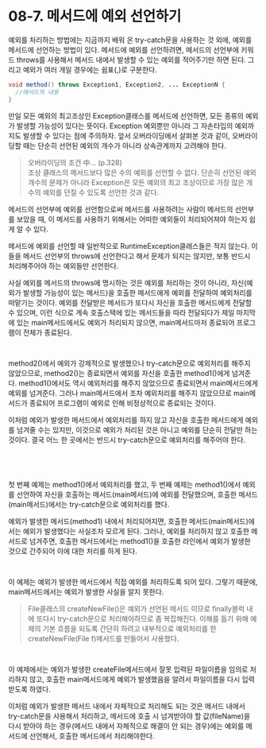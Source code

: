 # 08-7. 메서드에 예외 선언하기
예외를 처리하는 방법에는 지금까지 배워 온 try-catch문을 사용하는 것 외에, 예외를 메서드에 선언하는 방법이 있다.
메서드에 예외를 선언하려면, 메서드의 선언부에 키워드 throws를 사용해서 메서드 내에서 발생할 수 있는 예외를 적어주기만 하면 된다. 
그리고 예외가 여러 개일 경우에는 쉼표(,)로 구분한다.
```java
void method() throws Exception1, Exception2, ... ExceptionN {
  //메서드의 내용
}
```
만일 모든 예외의 최고조상인 Exception클래스를 메서드에 선언하면, 모든 종류의 예외가 발생할 가능성이 있다는 뜻이다.
Exception 예외뿐만 아니라 그 자손타입의 예외까지도 발생할 수 있다는 점에 주의하자. 
앞서 오버라이딩에서 살펴본 것과 같이, 오버라이딩할 때는 단순히 선언된 예외의 개수가 아니라 상속관계까지 고려해야 한다.
> 오버라이딩의 조건 中... (p.328)   
> 조상 클래스의 메서드보다 많은 수의 예외를 선언할 수 없다.
> 단순히 선언된 예외 개수의 문제가 아니라 Exception은 모든 예외의 최고 조상이므로 가장 많은 개수의 예외를 던질 수 있도록 선언한 것과 같다.

메서드의 선언부에 예외를 선언함으로써 메서드를 사용하려는 사람이 메서드의 선언부를 보았을 때,
이 메서드를 사용하기 위해서는 어떠한 예외들이 처리되어져야 하는지 쉽게 알 수 있다.

메서드에 예외를 선언할 때 일반적으로 RuntimeException클래스들은 적지 않는다. 
이 들을 메서드 선언부의 throws에 선언한다고 해서 문제가 되지는 않지만, 보통 반드시 처리해주어야 하는 예외들만 선언한다.

사실 예외를 메서드의 throws에 명시하는 것은 예외를 처리하는 것이 아니라, 
자신(예외가 발생할 가능성이 있는 메서드)을 호출한 메서드에게 예외를 전달하여 예외처리를 떠맡기는 것이다.
예외를 전달받은 메서드가 또다시 자신을 호출한 메서드에게 전달할 수 있으며, 
이런 식으로 계속 호출스택에 있는 메서드들을 따라 전달되다가 제일 마지막에 있는 main메서드에서도 예외가 처리되지 않으면, 
main메서드마저 종료되어 프로그램이 전체가 종료된다.
```java
```
```
```
method2()에서 예외가 강제적으로 발생했으나 try-catch문으로 예외처리를 해주지 않았으므로, 
method2()는 종료되면서 예외를 자신을 호출한 method1()에게 넘겨준다. 
method1()에서도 역시 예외처리를 해주지 않았으므로 종료되면서 main메서드에게 예외를 넘겨준다.
그러나 main메서드에서 조차 예외처리를 해주지 않았으므로 main메서드가 종료되어 프로그램이 예외로 인해 비정상적으로 종료되는 것이다.

이처럼 예외가 발생한 메서드에서 예외처리를 하지 않고 자신을 호출한 메서드에게 예외를 넘겨줄 수는 있지만,
이것으로 예외가 처리된 것은 아니고 예외를 단순히 전달만 하는 것이다. 
결국 어느 한 곳에서는 반드시 try-catch문으로 예외처리를 해주어야 한다.
```java
```
```
```
```java
```
```
```
첫 번째 예제는 method1()에서 예외처리를 했고, 두 번째 예제는 method1()에서 예외를 선언하여 자신을 호출하는 메서드(main메서드)에 예외를 전달했으며, 
호출한 메서드(main메서드)에서는 try-catch문으로 예외처리를 했다.

예외가 발생한 메서드(method1) 내에서 처리되어지면, 호출한 메서드(main메서드)에서는 예외가 발생했다는 사실조차 모르게 된다.
그러나, 예외를 처리하지 않고 호출한 메서드로 넘겨주면, 호출한 메서드에서는 method1()을 호출한 라인에서 예외가 발생한 것으로 간주되어 이에 대한 처리를 하게 된다.
```java
```
```
```
이 예제는 예외가 발생한 메서드에서 직접 예외를 처리하도록 되어 있다. 그렇기 때문에, main메서드에서는 예외가 발생한 사실을 알지 못한다.
> File클래스의 createNewFile()은 예외가 선언된 메서드 이므로 finally블럭 내에 또다시 try-catch문으로 처리해야하므로 좀 복잡해진다.
> 이해를 돕기 위해 예제의 기본 흐름을 되도록 간단히 하려고 내부적으로 예외처리를 한 createNewFile(File f)메서드를 만들어서 사용했다.
```java
```
```
```
이 예제에서는 예외가 발생한 createFile메서드에서 잘못 입력된 파일이름을 임의로 처리하지 않고, 
호출한 main메서드에게 예외가 발생했음을 알려서 파일이름을 다시 입력 받도록 하였다.

이처럼 예외가 발생한 메서드 내에서 자체적으로 처리해도 되는 것은 메서드 내에서 try-catch문을 사용해서 처리하고,
메서드에 호출 시 넘겨받아야 할 값(fileName)을 다시 받아야 하는 경우(메서드 내에서 자체적으로 해결이 안 되는 경우)에는 예외를 메서드에 선언해서, 호출한 메서드에서 처리해야한다.
